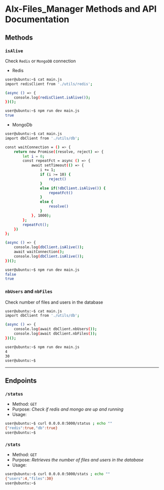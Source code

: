 # Alx-Files_Manager Methods and API Documentation

## Methods

### `isAlive` 
Check `Redis` or `MongoDB` connection
- Redis
```sh
user@ubuntu:~$ cat main.js
import redisClient from './utils/redis';

(async () => {
    console.log(redisClient.isAlive());
})();
```
```sh
user@ubuntu:~$ npm run dev main.js
true
```

- MongoDb
```sh
user@ubuntu:~$ cat main.js
import dbClient from './utils/db';

const waitConnection = () => {
    return new Promise((resolve, reject) => {
        let i = 0;
        const repeatFct = async () => {
            await setTimeout(() => {
                i += 1;
                if (i >= 10) {
                    reject()
                }
                else if(!dbClient.isAlive()) {
                    repeatFct()
                }
                else {
                    resolve()
                }
            }, 1000);
        };
        repeatFct();
    })
};

(async () => {
    console.log(dbClient.isAlive());
    await waitConnection();
    console.log(dbClient.isAlive());
})();
```
```sh
user@ubuntu:~$ npm run dev main.js
false
true
```

### `nbUsers` and `nbFiles`
Check number of files and users in the database
```sh
user@ubuntu:~$ cat main.js
import dbClient from './utils/db';

(async () => {
    console.log(await dbClient.nbUsers());
    console.log(await dbClient.nbFiles());
})();
```
```sh
user@ubuntu:~$ npm run dev main.js
4
30
user@ubuntu:~$ 
```

___

## Endpoints

### `/status`
- Method: `GET`
- Purpose: *Check if redis and mongo are up and running*
- Usage:
```sh
user@ubuntu:~$ curl 0.0.0.0:5000/status ; echo ""
{"redis":true,"db":true}
user@ubuntu:~$ 
```

### `/stats`
- Method: `GET`
- Purpose: *Retrieves the number of files and users in the database*
- Usage:
```sh
user@ubuntu:~$ curl 0.0.0.0:5000/stats ; echo ""
{"users":4,"files":30}
user@ubuntu:~$ 
```